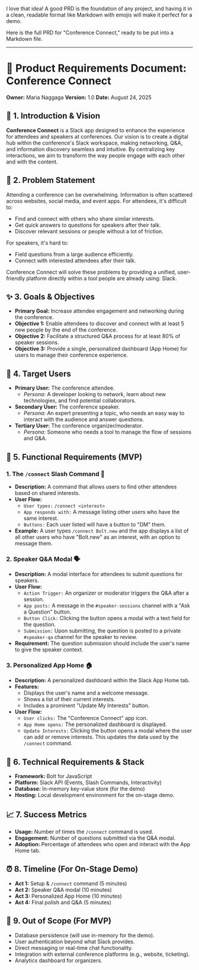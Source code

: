 I love that idea! A good PRD is the foundation of any project, and having it in a clean, readable format like Markdown with emojis will make it perfect for a demo.

Here is the full PRD for "Conference Connect," ready to be put into a Markdown file.

---

# 🚀 Product Requirements Document: Conference Connect

**Owner:** Maria Naggaga
**Version:** 1.0
**Date:** August 24, 2025

## 🎯 1. Introduction & Vision

**Conference Connect** is a Slack app designed to enhance the experience for attendees and speakers at conferences. Our vision is to create a digital hub within the conference's Slack workspace, making networking, Q&A, and information discovery seamless and intuitive. By centralizing key interactions, we aim to transform the way people engage with each other and with the content.

## 🤔 2. Problem Statement

Attending a conference can be overwhelming. Information is often scattered across websites, social media, and event apps. For attendees, it's difficult to:
- Find and connect with others who share similar interests.
- Get quick answers to questions for speakers after their talk.
- Discover relevant sessions or people without a lot of friction.

For speakers, it's hard to:
- Field questions from a large audience efficiently.
- Connect with interested attendees after their talk.

Conference Connect will solve these problems by providing a unified, user-friendly platform directly within a tool people are already using: Slack.

## ✨ 3. Goals & Objectives

- **Primary Goal:** Increase attendee engagement and networking during the conference.
- **Objective 1:** Enable attendees to discover and connect with at least 5 new people by the end of the conference.
- **Objective 2:** Facilitate a structured Q&A process for at least 80% of speaker sessions.
- **Objective 3:** Provide a single, personalized dashboard (App Home) for users to manage their conference experience.

## 👥 4. Target Users

- **Primary User:** The conference attendee.
  - *Persona:* A developer looking to network, learn about new technologies, and find potential collaborators.
- **Secondary User:** The conference speaker.
  - *Persona:* An expert presenting a topic, who needs an easy way to interact with the audience and answer questions.
- **Tertiary User:** The conference organizer/moderator.
  - *Persona:* Someone who needs a tool to manage the flow of sessions and Q&A.

## 📝 5. Functional Requirements (MVP)

### 1. The `/connect` Slash Command 🤝

- **Description:** A command that allows users to find other attendees based on shared interests.
- **User Flow:**
  - `User types:` `/connect <interest>`
  - `App responds with:` A message listing other users who have the same interest.
  - `Buttons:` Each user listed will have a button to "DM" them.
- **Example:** A user types `/connect Bolt.new` and the app displays a list of all other users who have "Bolt.new" as an interest, with an option to message them.

### 2. Speaker Q&A Modal 🗣️

- **Description:** A modal interface for attendees to submit questions for speakers.
- **User Flow:**
  - `Action Trigger:` An organizer or moderator triggers the Q&A after a session.
  - `App posts:` A message in the `#speaker-sessions` channel with a "Ask a Question" button.
  - `Button Click:` Clicking the button opens a modal with a text field for the question.
  - `Submission:` Upon submitting, the question is posted to a private `#speaker-qa` channel for the speaker to review.
- **Requirement:** The question submission should include the user's name to give the speaker context.

### 3. Personalized App Home 🏠

- **Description:** A personalized dashboard within the Slack App Home tab.
- **Features:**
  - Displays the user's name and a welcome message.
  - Shows a list of their current interests.
  - Includes a prominent "Update My Interests" button.
- **User Flow:**
  - `User clicks:` The "Conference Connect" app icon.
  - `App Home opens:` The personalized dashboard is displayed.
  - `Update Interests:` Clicking the button opens a modal where the user can add or remove interests. This updates the data used by the `/connect` command.

## 🎨 6. Technical Requirements & Stack

- **Framework:** Bolt for JavaScript
- **Platform:** Slack API (Events, Slash Commands, Interactivity)
- **Database:** In-memory key-value store (for the demo)
- **Hosting:** Local development environment for the on-stage demo.

## 📈 7. Success Metrics

- **Usage:** Number of times the `/connect` command is used.
- **Engagement:** Number of questions submitted via the Q&A modal.
- **Adoption:** Percentage of attendees who open and interact with the App Home tab.

## ⏰ 8. Timeline (For On-Stage Demo)

- **Act 1:** Setup & `/connect` command (5 minutes)
- **Act 2:** Speaker Q&A modal (10 minutes)
- **Act 3:** Personalized App Home (10 minutes)
- **Act 4:** Final polish and Q&A (5 minutes)

## 🚧 9. Out of Scope (For MVP)

- Database persistence (will use in-memory for the demo).
- User authentication beyond what Slack provides.
- Direct messaging or real-time chat functionality.
- Integration with external conference platforms (e.g., website, ticketing).
- Analytics dashboard for organizers.